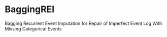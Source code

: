 # BaggingREI
Bagging Recurrent Event Imputation for Repair of Imperfect Event Log With Missing Categorical Events
